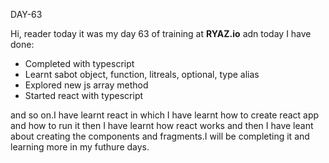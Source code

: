 DAY-63


Hi, reader today it was my day 63 of training at **RYAZ.io** adn today I have  done:


* Completed with typescript
* Learnt sabot object, function, litreals, optional, type alias
* Explored new js array method
* Started react with typescript

and so on.I have learnt react in which I have learnt how to create react app and how to run it then I have learnt how react works and then I have leant about creating the components and fragments.I will be completing  it and learning more in my futhure days.